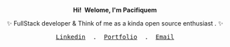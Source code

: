 <p align="center">
 <b>Hi! &nbsp;Welome, I'm Pacifiquem</b> 
<p align="center">✨ FullStack developer & Think of me as a kinda open source enthusiast . ✨<br></p>
<samp>
<p align="center">
<a href="https://www.linkedin.com/in/pacifique-murangwa-10394722b">Linkedin</a>&nbsp; . &nbsp;<a href="https://pacifiquem.engineer">Portfolio</a>&nbsp; . &nbsp;<a href="mailto:pacifiquemurangwa001@gmail.com">Email</a>
